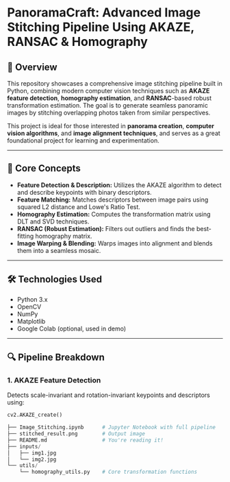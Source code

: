 # PanoramaCraft: Advanced Image Stitching Pipeline Using AKAZE, RANSAC & Homography

## 📌 Overview

This repository showcases a comprehensive image stitching pipeline built in Python, combining modern computer vision techniques such as **AKAZE feature detection**, **homography estimation**, and **RANSAC**-based robust transformation estimation. The goal is to generate seamless panoramic images by stitching overlapping photos taken from similar perspectives.

This project is ideal for those interested in **panorama creation**, **computer vision algorithms**, and **image alignment techniques**, and serves as a great foundational project for learning and experimentation.

---

## 🧠 Core Concepts

- **Feature Detection & Description:** Utilizes the AKAZE algorithm to detect and describe keypoints with binary descriptors.
- **Feature Matching:** Matches descriptors between image pairs using squared L2 distance and Lowe's Ratio Test.
- **Homography Estimation:** Computes the transformation matrix using DLT and SVD techniques.
- **RANSAC (Robust Estimation):** Filters out outliers and finds the best-fitting homography matrix.
- **Image Warping & Blending:** Warps images into alignment and blends them into a seamless mosaic.

---

## 🛠️ Technologies Used

- Python 3.x
- OpenCV
- NumPy
- Matplotlib
- Google Colab (optional, used in demo)

---

## 🔍 Pipeline Breakdown

### 1. **AKAZE Feature Detection**
Detects scale-invariant and rotation-invariant keypoints and descriptors using:
```python
cv2.AKAZE_create()

├── Image_Stitching.ipynb      # Jupyter Notebook with full pipeline
├── stitched_result.png        # Output image
├── README.md                  # You're reading it!
├── inputs/
│   ├── img1.jpg
│   └── img2.jpg
└── utils/
    └── homography_utils.py    # Core transformation functions
